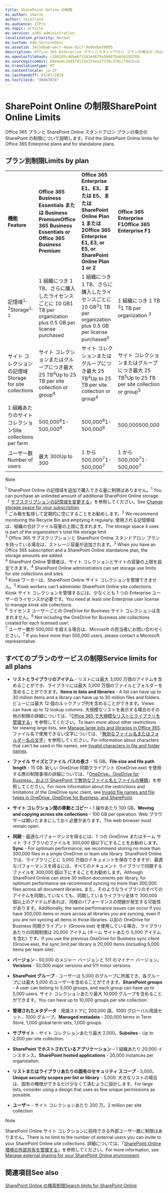 ```yaml
---
title: SharePoint Online の制限
ms.author: sharik
author: skjerland
ms.audience: ITPro
ms.topic: article
ms.service: o365-administration
localization_priority: Normal
ms.custom: Adm_ServiceDesc
ms.assetid: 34c5d8a8-eec7-46ae-82c7-9e9bdbe39895
description: Office 365 Enterprise プランとスタンドアロン プランの場合の SharePoint Online の制限について説明します。
ms.openlocfilehash: c1b6185c46be6f1343e6679a5b887bab5b393708
ms.sourcegitcommit: 68eee0c2885fd112e37eea27370c3f8c1f0831cb
ms.translationtype: HT
ms.contentlocale: ja-JP
ms.lasthandoff: 03/07/2019
ms.locfileid: "30467874"
---
```

# <a name="sharepoint-online-limits"></a><span data-ttu-id="9aafa-103">SharePoint Online の制限</span><span class="sxs-lookup"><span data-stu-id="9aafa-103">SharePoint Online Limits</span></span>

<span data-ttu-id="9aafa-104">Office 365 プランと SharePoint Online スタンドアロン プランの場合の SharePoint の制限について説明します。</span><span class="sxs-lookup"><span data-stu-id="9aafa-104">Find the SharePoint Online limits for Office 365 Enterprise plans and for standalone plans.</span></span>
  
## <a name="limits-by-plan"></a><span data-ttu-id="9aafa-105">プラン別制限</span><span class="sxs-lookup"><span data-stu-id="9aafa-105">Limits by plan</span></span>

|||||
|:-----|:-----|:-----|:-----|
|<span data-ttu-id="9aafa-106">**機能**</span><span class="sxs-lookup"><span data-stu-id="9aafa-106">**Feature**</span></span> <br/> |<span data-ttu-id="9aafa-107">**Office 365 Business Essentials または Business Premium**</span><span class="sxs-lookup"><span data-stu-id="9aafa-107">**Office 365 Business Essentials or Office 365 Business Premium**</span></span> <br/> |<span data-ttu-id="9aafa-108">**Office 365 Enterprise E1、E3、または E5、または SharePoint Online Plan 1 または 2**</span><span class="sxs-lookup"><span data-stu-id="9aafa-108">**Office 365 Enterprise E1, E3, or E5, or SharePoint Online Plan 1 or 2**</span></span> <br/> | <span data-ttu-id="9aafa-109">**Office 365 Enterprise F1**</span><span class="sxs-lookup"><span data-stu-id="9aafa-109">**Office 365 Enterprise F1**</span></span> <br/> |
|<span data-ttu-id="9aafa-110">記憶域<sup>1、2</sup></span><span class="sxs-lookup"><span data-stu-id="9aafa-110">Storage<sup>1, 2</sup></span></span> <br/> |<span data-ttu-id="9aafa-111">1 組織につき 1 TB、さらに購入したライセンスごとに 10 GB</span><span class="sxs-lookup"><span data-stu-id="9aafa-111">1 TB per organization plus 0.5 GB per license purchased</span></span>  <br/> |<span data-ttu-id="9aafa-112">1 組織につき 1 TB、さらに購入したライセンスごとに 10 GB<sup>3</sup></span><span class="sxs-lookup"><span data-stu-id="9aafa-112">1 TB per organization plus 0.5 GB per license purchased<sup>3</sup></span></span> <br/> |<span data-ttu-id="9aafa-113">1 組織につき 1 TB <sup>3</sup></span><span class="sxs-lookup"><span data-stu-id="9aafa-113">1 TB per organization <sup>3</sup></span></span> <br/> |
|<span data-ttu-id="9aafa-114">サイト コレクションの記憶域</span><span class="sxs-lookup"><span data-stu-id="9aafa-114">Storage for site collections</span></span>  <br/> |<span data-ttu-id="9aafa-115">サイト コレクションまたはグループにつき最大 25 TB<sup>4</sup></span><span class="sxs-lookup"><span data-stu-id="9aafa-115">Up to 25 TB per site collection or group<sup>4</sup></span></span> <br/> |<span data-ttu-id="9aafa-116">サイト コレクションまたはグループにつき最大 25 TB<sup>4</sup></span><span class="sxs-lookup"><span data-stu-id="9aafa-116">Up to 25 TB per site collection or group<sup>4</sup></span></span> <br/> |<span data-ttu-id="9aafa-117">サイト コレクションまたはグループにつき最大 25 TB<sup>5</sup></span><span class="sxs-lookup"><span data-stu-id="9aafa-117">Up to 25 TB per site collection or group<sup>5</sup></span></span> <br/> |
|<span data-ttu-id="9aafa-118">1 組織あたりのサイト コレクション</span><span class="sxs-lookup"><span data-stu-id="9aafa-118">Site collections per farm</span></span>  <br/> |<span data-ttu-id="9aafa-119">500,000<sup>6</sup></span><span class="sxs-lookup"><span data-stu-id="9aafa-119">1- 500,000<sup>6</sup></span></span> <br/> |<span data-ttu-id="9aafa-120">500,000<sup>6</sup></span><span class="sxs-lookup"><span data-stu-id="9aafa-120">1- 500,000<sup>6</sup></span></span> <br/> |<span data-ttu-id="9aafa-121">500,000</span><span class="sxs-lookup"><span data-stu-id="9aafa-121">500,000</span></span><br/> |
|<span data-ttu-id="9aafa-122">ユーザー数</span><span class="sxs-lookup"><span data-stu-id="9aafa-122">Number of users</span></span>  <br/> |<span data-ttu-id="9aafa-123">最大 300</span><span class="sxs-lookup"><span data-stu-id="9aafa-123">Up to 300</span></span>  <br/> |<span data-ttu-id="9aafa-124">1 から 500,000<sup>7</sup></span><span class="sxs-lookup"><span data-stu-id="9aafa-124">1- 500,000<sup>7</sup></span></span> <br/> |<span data-ttu-id="9aafa-125">1 から 500,000<sup>7</sup></span><span class="sxs-lookup"><span data-stu-id="9aafa-125">1- 500,000<sup>7</sup></span></span> <br/> |
   
> [!NOTE]
> <span data-ttu-id="9aafa-126"><sup>1</sup> SharePoint Online の記憶域を追加で購入できる量に制限はありません。</span><span class="sxs-lookup"><span data-stu-id="9aafa-126"><sup>1</sup> You can purchase an unlimited amount of additional SharePoint Online storage.</span></span> <span data-ttu-id="9aafa-127">「 [サブスクリプションの記憶域を変更する](https://support.office.com/article/96EA3533-DE64-4B01-839A-C560875A662C)」を参照してください。</span><span class="sxs-lookup"><span data-stu-id="9aafa-127">See [Change storage space for your subscription](https://support.office.com/article/96EA3533-DE64-4B01-839A-C560875A662C).</span></span> 
<br/><span data-ttu-id="9aafa-128"><sup>2</sup> ごみ箱を監視して定期的に空にすることをお勧めします。</span><span class="sxs-lookup"><span data-stu-id="9aafa-128"><sup>2</sup> We recommend monitoring the Recycle Bin and emptying it regularly.</span></span> <span data-ttu-id="9aafa-129">使用される記憶領域は、組織の合計ファイル容量の上限に含まれます。</span><span class="sxs-lookup"><span data-stu-id="9aafa-129">The storage space it uses is part of the organization's total file storage limit.</span></span> 
<br/> <span data-ttu-id="9aafa-130"><sup>3</sup> Office 365 サブスクリプションと SharePoint Online スタンドアロン プランを持っている場合は、ストレージ容量が追加されます。</span><span class="sxs-lookup"><span data-stu-id="9aafa-130"><sup>3</sup> When you have an Office 365 subscription and a SharePoint Online standalone plan, the storage amounts are added.</span></span> 
<br/><span data-ttu-id="9aafa-131"><sup>4</sup> SharePoint Online 管理者は、サイト コレクションとサイトの容量の上限を設定できます。</span><span class="sxs-lookup"><span data-stu-id="9aafa-131"><sup>4</sup> SharePoint Online administrators can set storage use limits for site collections and sites.</span></span>
<br/> <span data-ttu-id="9aafa-132"><sup>5</sup> Kiosk ワーカーは、SharePoint Online サイト コレクションを管理できません。</span><span class="sxs-lookup"><span data-stu-id="9aafa-132"><sup>5</sup> Kiosk workers can't administer SharePoint Online site collections.</span></span> <span data-ttu-id="9aafa-133">Kiosk サイト コレクションを管理するには、少なくとも 1 つの Enterprise ユーザーのライセンスが必要です。</span><span class="sxs-lookup"><span data-stu-id="9aafa-133">You need at least one Enterprise user license to manage kiosk site collections.</span></span> 
<br/> <span data-ttu-id="9aafa-134"><sup>6</sup> ライセンス ユーザーごとの OneDrive for Business サイト コレクションは含まれません。</span><span class="sxs-lookup"><span data-stu-id="9aafa-134"><sup>6</sup> Not including the OneDrive for Business site collections created for each licensed user.</span></span> 
<br/><span data-ttu-id="9aafa-135"><sup>7</sup> ユーザー数が 500,000 を超える場合は、Microsoft の担当者にお問い合わせください。</span><span class="sxs-lookup"><span data-stu-id="9aafa-135"><sup>7</sup> If you have more than 500,000 users, please contact a Microsoft representative.</span></span> 
  

  
## <a name="service-limits-for-all-plans"></a><span data-ttu-id="9aafa-136">すべてのプランのサービスの制限</span><span class="sxs-lookup"><span data-stu-id="9aafa-136">Service limits for all plans</span></span>

- <span data-ttu-id="9aafa-137">**リストとライブラリのアイテム** - リストには最大 3,000 万個のアイテムを含めることができ、ライブラリには最大 3,000 万個のファイルとフォルダーを含めることができます。</span><span class="sxs-lookup"><span data-stu-id="9aafa-137">**Items in lists and libraries** - A list can have up to 30 million items and a library can have up to 30 million files and folders.</span></span> <span data-ttu-id="9aafa-138">ビューには最大 12 個のルックアップ列を含めることができます。</span><span class="sxs-lookup"><span data-stu-id="9aafa-138">Views can have up to 12 lookup columns.</span></span> <span data-ttu-id="9aafa-139">大規模なリストを表示する場合のその他の制限の詳細については、「[Office 365 で大規模なリストとライブラリを管理する](https://support.office.com/article/b4038448-ec0e-49b7-b853-679d3d8fb784)」を参照してください。</span><span class="sxs-lookup"><span data-stu-id="9aafa-139">To learn more about other restrictions for viewing large lists, see [Manage large lists and libraries in Office 365](https://support.office.com/article/b4038448-ec0e-49b7-b853-679d3d8fb784).</span></span> <span data-ttu-id="9aafa-140">ファイル名で使用できない文字については、「[無効なファイル名またはフォルダー名の文字](https://support.office.com/article/64883a5d-228e-48f5-b3d2-eb39e07630fa)」を参照してください。</span><span class="sxs-lookup"><span data-stu-id="9aafa-140">For information about characters that can't be used in file names, see [Invalid characters in file and folder names](https://support.office.com/article/64883a5d-228e-48f5-b3d2-eb39e07630fa).</span></span>

- <span data-ttu-id="9aafa-141">**ファイル サイズとファイル パスの長さ** - 15 GB。</span><span class="sxs-lookup"><span data-stu-id="9aafa-141">**File size and file path length** - 15 GB.</span></span> <span data-ttu-id="9aafa-142">新しい OneDrive 同期クライアント (OneDrive.exe) を使用する際の制限事項の詳細については、「[OneDrive、OneDrive for Business、および SharePoint で無効なファイル名とファイルの種類](https://support.office.com/article/64883a5d-228e-48f5-b3d2-eb39e07630fa)」を参照してください。</span><span class="sxs-lookup"><span data-stu-id="9aafa-142">For more information about the restrictions and limitations of the OneDrive sync client, see [Invalid file names and file types in OneDrive, OneDrive for Business, and SharePoint](https://support.office.com/article/64883a5d-228e-48f5-b3d2-eb39e07630fa).</span></span>

- <span data-ttu-id="9aafa-143">**サイト コレクション間の移動とコピー** – 1 操作あたり 100 GB。</span><span class="sxs-lookup"><span data-stu-id="9aafa-143">**Moving and copying across site collections** – 100 GB per operation.</span></span> <span data-ttu-id="9aafa-144">Web ブラウザーは開いたままにしておく必要があります。</span><span class="sxs-lookup"><span data-stu-id="9aafa-144">The web browser must remain open.</span></span>

- <span data-ttu-id="9aafa-145">**同期** - 最適なパフォーマンスを得るには、1 つの OneDrive またはチーム サイト ライブラリのファイルを 300,000 個以下にすることをお勧めします。</span><span class="sxs-lookup"><span data-stu-id="9aafa-145">**Sync** - For optimum performance, we recommend storing no more than 300,000 files in a single OneDrive or team site library.</span></span> <span data-ttu-id="9aafa-146">SharePoint Online では、ライブラリごとに 3,000 万個のドキュメントを保存できますが、最適なパフォーマンスを得るには、すべてのドキュメント ライブラリで同期するファイルを 300,000 個以下にすることをお勧めします。</span><span class="sxs-lookup"><span data-stu-id="9aafa-146">Although SharePoint Online can store 30 million documents per library, for optimum performance we recommend syncing no more than 300,000 files across all document libraries.</span></span> <span data-ttu-id="9aafa-147">また、そのようなライブラリのすべてのアイテムを同期していなくても、同期しているライブラリ全体で 300,000 個以上のアイテムがあれば、同様のパフォーマンスの問題が発生する可能性があります。</span><span class="sxs-lookup"><span data-stu-id="9aafa-147">Additionally, the same performance issues can occur if you have 300,000 items or more across all libraries you are syncing, even if you are not syncing all items in those libraries.</span></span> <span data-ttu-id="9aafa-148">以前の OneDrive for Business 同期クライアント (Groove.exe) を使用している場合、ライブラリあたりの同期制限は 20,000 アイテム (チーム サイトあたり 5,000 アイテムを含む) です。</span><span class="sxs-lookup"><span data-stu-id="9aafa-148">If you use the previous OneDrive for Business sync client (Groove.exe), the sync limit per library is 20,000 items (including 5,000 items per team site).</span></span>

- <span data-ttu-id="9aafa-149">**バージョン** - 50,000 のメジャー バージョンと 511 のマイナー バージョン。</span><span class="sxs-lookup"><span data-stu-id="9aafa-149">**Versions** - 50,000 major versions and 511 minor versions.</span></span>

- <span data-ttu-id="9aafa-150">**SharePoint グループ** - ユーザーは 5,000 のグループに所属でき、各グループには最大 5,000 のユーザーを含めることができます。</span><span class="sxs-lookup"><span data-stu-id="9aafa-150">**SharePoint groups** - A user can belong to 5,000 groups, and each group can have up to 5,000 users.</span></span> <span data-ttu-id="9aafa-151">サイト コレクションあたり最大 10,000 グループを含めることができます。</span><span class="sxs-lookup"><span data-stu-id="9aafa-151">You can have up to 10,000 groups per site collection.</span></span>

- <span data-ttu-id="9aafa-152">**管理されたメタデータ** - 用語ストアに 200,000 語、1000 グローバル用語セット、1000 グループ。</span><span class="sxs-lookup"><span data-stu-id="9aafa-152">**Managed metadata** - 200,000 terms in Term Store, 1,000 global term sets, 1,000 groups.</span></span>

- <span data-ttu-id="9aafa-153">**サブサイト** - サイト コレクションあたり最大 2,000。</span><span class="sxs-lookup"><span data-stu-id="9aafa-153">**Subsites** - Up to 2,000 per site collection.</span></span>

- <span data-ttu-id="9aafa-154">**SharePoint でホストされているアプリケーション** – 1 組織あたり 20,000 インスタンス。</span><span class="sxs-lookup"><span data-stu-id="9aafa-154">**SharePoint hosted applications** - 20,000 instances per organization.</span></span>

- <span data-ttu-id="9aafa-155">**リストまたはライブラリあたりの固有のセキュリティ スコープ** - 5,000。</span><span class="sxs-lookup"><span data-stu-id="9aafa-155">**Unique security scopes per list or library** - 5,000.</span></span> <span data-ttu-id="9aafa-156">大きなリストの場合は、固有の権限ができるだけ少なくて済むように設計します。</span><span class="sxs-lookup"><span data-stu-id="9aafa-156">For large lists, consider using a design that uses as few unique permissions as possible.</span></span>

- <span data-ttu-id="9aafa-157">**ユーザー** - サイト コレクションあたり 200 万。</span><span class="sxs-lookup"><span data-stu-id="9aafa-157">2 million per site collection</span></span>

> [!NOTE]
> <span data-ttu-id="9aafa-158">SharePoint Online サイト コレクションに招待できる外部ユーザー数に制限はありません。</span><span class="sxs-lookup"><span data-stu-id="9aafa-158">There is no limit to the number of external users you can invite to your SharePoint Online site collections.</span></span> <span data-ttu-id="9aafa-159">詳細については、「[SharePoint Online 環境の外部共有を管理する](/sharepoint/external-sharing-overview)」を参照してください。</span><span class="sxs-lookup"><span data-stu-id="9aafa-159">For more information, see [Manage external sharing for your SharePoint Online environment](/sharepoint/external-sharing-overview).</span></span>

## <a name="see-also"></a><span data-ttu-id="9aafa-160">関連項目</span><span class="sxs-lookup"><span data-stu-id="9aafa-160">See also</span></span>

[<span data-ttu-id="9aafa-161">SharePoint Online の検索制限</span><span class="sxs-lookup"><span data-stu-id="9aafa-161">Search limits for SharePoint Online</span></span>](/sharepoint/search-limits)
